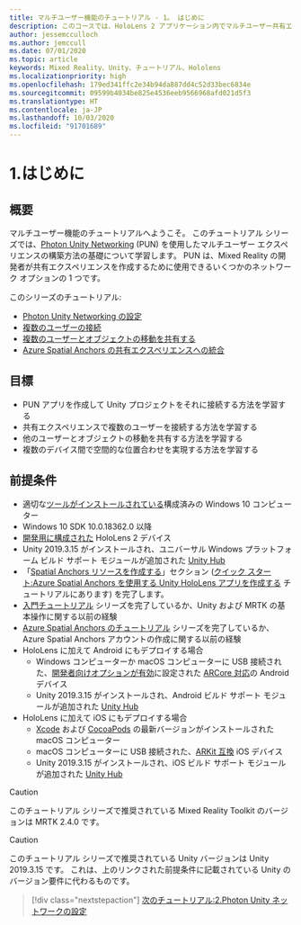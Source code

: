```yaml
---
title: マルチユーザー機能のチュートリアル - 1。 はじめに
description: このコースでは、HoloLens 2 アプリケーション内でマルチユーザー共有エクスペリエンスを実装する方法を学習します。
author: jessemcculloch
ms.author: jemccull
ms.date: 07/01/2020
ms.topic: article
keywords: Mixed Reality、Unity、チュートリアル、Hololens
ms.localizationpriority: high
ms.openlocfilehash: 179ed341ffc2e34b94da887dd4c52d33bec6834e
ms.sourcegitcommit: 09599b4034be825e4536eeb9566968afd021d5f3
ms.translationtype: HT
ms.contentlocale: ja-JP
ms.lasthandoff: 10/03/2020
ms.locfileid: "91701689"
---
```

# <a name="1-introduction"></a>1.はじめに

## <a name="overview"></a>概要

マルチユーザー機能のチュートリアルへようこそ。 このチュートリアル シリーズでは、<a href="https://www.photonengine.com/PUN" target="_blank">Photon Unity Networking</a> (PUN) を使用したマルチユーザー エクスペリエンスの構築方法の基礎について学習します。 PUN は、Mixed Reality の開発者が共有エクスペリエンスを作成するために使用できるいくつかのネットワーク オプションの 1 つです。

このシリーズのチュートリアル:

* [Photon Unity Networking の設定](mr-learning-sharing-02.md)
* [複数のユーザーの接続](mr-learning-sharing-03.md)
* [複数のユーザーとオブジェクトの移動を共有する](mr-learning-sharing-04.md)
* [Azure Spatial Anchors の共有エクスペリエンスへの統合](mr-learning-sharing-05.md)

## <a name="objectives"></a>目標

* PUN アプリを作成して Unity プロジェクトをそれに接続する方法を学習する
* 共有エクスペリエンスで複数のユーザーを接続する方法を学習する
* 他のユーザーとオブジェクトの移動を共有する方法を学習する
* 複数のデバイス間で空間的な位置合わせを実現する方法を学習する

## <a name="prerequisites"></a>前提条件

* 適切な[ツールがインストールされている](../../install-the-tools.md)構成済みの Windows 10 コンピューター
* Windows 10 SDK 10.0.18362.0 以降
* [開発用に構成された](../../platform-capabilities-and-apis/using-visual-studio.md#enabling-developer-mode) HoloLens 2 デバイス
* Unity 2019.3.15 がインストールされ、ユニバーサル Windows プラットフォーム ビルド サポート モジュールが追加された <a href="https://docs.unity3d.com/Manual/GettingStartedInstallingHub.html" target="_blank">Unity Hub</a>
* 「[Spatial Anchors リソースを作成する](https://docs.microsoft.com/azure/spatial-anchors/quickstarts/get-started-unity-hololens#create-a-spatial-anchors-resource)」セクション ([クイック スタート:Azure Spatial Anchors を使用する Unity HoloLens アプリを作成する](https://docs.microsoft.com/azure/spatial-anchors/quickstarts/get-started-unity-hololens) チュートリアルにあります) を完了します。
* [入門チュートリアル](mr-learning-base-01.md) シリーズを完了しているか、Unity および MRTK の基本操作に関する以前の経験
* [Azure Spatial Anchors のチュートリアル](mr-learning-asa-01.md) シリーズを完了しているか、Azure Spatial Anchors アカウントの作成に関する以前の経験
* HoloLens に加えて Android にもデプロイする場合
  * Windows コンピューターか macOS コンピューターに USB 接続された、<a href="https://developer.android.com/studio/debug/dev-options" target="_blank">開発者向けオプションが有効</a>に設定された <a href="https://developers.google.com/ar/discover/supported-devices" target="_blank">ARCore 対応</a>の Android デバイス
  * Unity 2019.3.15 がインストールされ、Android ビルド サポート モジュールが追加された <a href="https://docs.unity3d.com/Manual/GettingStartedInstallingHub.html" target="_blank">Unity Hub</a>
* HoloLens に加えて iOS にもデプロイする場合
  * <a href="https://geo.itunes.apple.com/us/app/xcode/id497799835?mt=12" target="_blank">Xcode</a> および <a href="https://cocoapods.org" target="_blank">CocoaPods</a> の最新バージョンがインストールされた macOS コンピューター
  * macOS コンピューターに USB 接続された、<a href="https://developer.apple.com/documentation/arkit/verifying_device_support_and_user_permission" target="_blank">ARKit 互換</a> iOS デバイス
  * Unity 2019.3.15 がインストールされ、iOS ビルド サポート モジュールが追加された <a href="https://docs.unity3d.com/Manual/GettingStartedInstallingHub.html" target="_blank">Unity Hub</a>

> [!CAUTION]
> このチュートリアル シリーズで推奨されている Mixed Reality Toolkit のバージョンは MRTK 2.4.0 です。

> [!CAUTION]
> このチュートリアル シリーズで推奨されている Unity バージョンは Unity 2019.3.15 です。 これは、上のリンクされた前提条件に記載されている Unity のバージョン要件に代わるものです。

> [!div class="nextstepaction"]
> [次のチュートリアル:2.Photon Unity ネットワークの設定](mr-learning-sharing-02.md)
